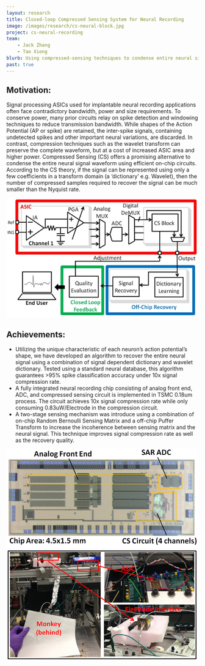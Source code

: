```yaml
---
layout: research
title: Closed-loop Compressed Sensing System for Neural Recording
image: /images/research/cs-neural-block.jpg
project: cs-neural-recording
team:
    - Jack Zhang
    - Tao Xiong
blurb: Using compressed-sensing techniques to condense entire neural signal waveforms with efficient on-chip circuits.
past: true
---
```


## Motivation:

Signal processing ASICs used for implantable neural recording applications often face contradictory bandwidth, power and size requirements. To conserve power, many prior circuits relay on spike detection and windowing techniques to reduce transmission bandwidth. While shapes of the Action Potential (AP or spike) are retained, the inter-spike signals, containing undetected spikes and other important neural variations, are discarded. In contrast, compression techniques such as the wavelet transform can preserve the complete waveform, but at a cost of increased ASIC area and higher power. Compressed Sensing (CS) offers a promising alternative to condense the entire neural signal waveform using efficient on-chip circuits. According to the CS theory, if the signal can be represented using only a few coefficients in a transform domain (a ‘dictionary’ e.g. Wavelet), then the number of compressed samples required to recover the signal can be much smaller than the Nyquist rate.

![Compressed sensing neural recording chip block diagram.](/images/research/cs-neural-block.jpg)

## Achievements:
-   Utilizing the unique characteristic of each neuron’s action potential’s shape, we have developed an algorithm to recover the entire neural signal using a combination of signal dependent dictionary and wavelet dictionary. Tested using a standard neural database, this algorithm guarantees >95% spike classification accuracy under 10x signal compression rate.
-   A fully integrated neural recording chip consisting of analog front end, ADC, and compressed sensing circuit is implemented in TSMC 0.18um process. The circuit achieves 10x signal compression rate while only consuming 0.83uW/Electrode in the compression circuit.
-   A two-stage sensing mechanism was introduce using a combination of on-chip Random Bernoulli Sensing Matrix and a off-chip Puffer Transform to increase the incoherence between sensing matrix and the neural signal. This technique improves signal compression rate as well as the recovery quality.

![Neural recording chip micrograph.](/images/research/cs-neural-chip.png)
![Testing set-up for recording in a monkey.](/images/research/cs-neural-monkey.png)
